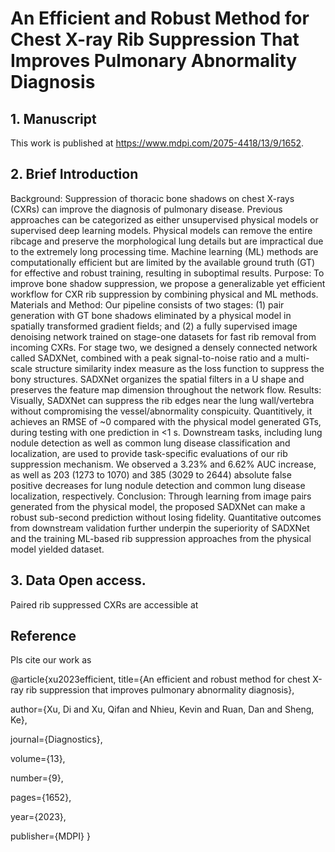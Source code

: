 # An Efficient and Robust Method for Chest X-ray Rib Suppression That Improves Pulmonary Abnormality Diagnosis

## 1. Manuscript
This work is published at https://www.mdpi.com/2075-4418/13/9/1652.

## 2. Brief Introduction
Background: Suppression of thoracic bone shadows on chest X-rays (CXRs) can improve the diagnosis of pulmonary disease. Previous approaches can be categorized as either unsupervised physical models or supervised deep learning models. Physical models can remove the entire ribcage and preserve the morphological lung details but are impractical due to the extremely long processing time. Machine learning (ML) methods are computationally efficient but are limited by the available ground truth (GT) for effective and robust training, resulting in suboptimal results. Purpose: To improve bone shadow suppression, we propose a generalizable yet efficient workflow for CXR rib suppression by combining physical and ML methods. Materials and Method: Our pipeline consists of two stages: (1) pair generation with GT bone shadows eliminated by a physical model in spatially transformed gradient fields; and (2) a fully supervised image denoising network trained on stage-one datasets for fast rib removal from incoming CXRs. For stage two, we designed a densely connected network called SADXNet, combined with a peak signal-to-noise ratio and a multi-scale structure similarity index measure as the loss function to suppress the bony structures. SADXNet organizes the spatial filters in a U shape and preserves the feature map dimension throughout the network flow. Results: Visually, SADXNet can suppress the rib edges near the lung wall/vertebra without compromising the vessel/abnormality conspicuity. Quantitively, it achieves an RMSE of ~0
 compared with the physical model generated GTs, during testing with one prediction in <1 s. Downstream tasks, including lung nodule detection as well as common lung disease classification and localization, are used to provide task-specific evaluations of our rib suppression mechanism. We observed a 3.23% and 6.62% AUC increase, as well as 203 (1273 to 1070) and 385 (3029 to 2644) absolute false positive decreases for lung nodule detection and common lung disease localization, respectively. Conclusion: Through learning from image pairs generated from the physical model, the proposed SADXNet can make a robust sub-second prediction without losing fidelity. Quantitative outcomes from downstream validation further underpin the superiority of SADXNet and the training ML-based rib suppression approaches from the physical model yielded dataset.
 
 ## 3. Data Open access.
 Paired rib suppressed CXRs are accessible at 
 
 ## Reference
 Pls cite our work as 

 @article{xu2023efficient,
  title={An efficient and robust method for chest X-ray rib suppression that improves pulmonary abnormality diagnosis},
  
  author={Xu, Di and Xu, Qifan and Nhieu, Kevin and Ruan, Dan and Sheng, Ke},
  
  journal={Diagnostics},
  
  volume={13},
  
  number={9},
  
  pages={1652},
  
  year={2023},
  
  publisher={MDPI}
}
